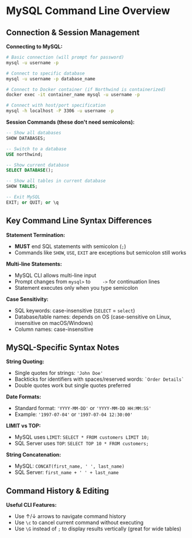 # MySQL Command Line Overview

## Connection & Session Management

**Connecting to MySQL:**
```bash
# Basic connection (will prompt for password)
mysql -u username -p

# Connect to specific database
mysql -u username -p database_name

# Connect to Docker container (if Northwind is containerized)
docker exec -it container_name mysql -u username -p

# Connect with host/port specification
mysql -h localhost -P 3306 -u username -p
```

**Session Commands (these don't need semicolons):**
```sql
-- Show all databases
SHOW DATABASES;

-- Switch to a database
USE northwind;

-- Show current database
SELECT DATABASE();

-- Show all tables in current database
SHOW TABLES;

-- Exit MySQL
EXIT; or QUIT; or \q
```

## Key Command Line Syntax Differences

**Statement Termination:**
- **MUST** end SQL statements with semicolon (`;`)
- Commands like `SHOW`, `USE`, `EXIT` are exceptions but semicolon still works

**Multi-line Statements:**
- MySQL CLI allows multi-line input
- Prompt changes from `mysql>` to `    ->` for continuation lines
- Statement executes only when you type semicolon

**Case Sensitivity:**
- SQL keywords: case-insensitive (`SELECT` = `select`)
- Database/table names: depends on OS (case-sensitive on Linux, insensitive on macOS/Windows)
- Column names: case-insensitive

## MySQL-Specific Syntax Notes

**String Quoting:**
- Single quotes for strings: `'John Doe'`
- Backticks for identifiers with spaces/reserved words: `` `Order Details` ``
- Double quotes work but single quotes preferred

**Date Formats:**
- Standard format: `'YYYY-MM-DD'` or `'YYYY-MM-DD HH:MM:SS'`
- Example: `'1997-07-04'` or `'1997-07-04 12:30:00'`

**LIMIT vs TOP:**
- MySQL uses `LIMIT`: `SELECT * FROM customers LIMIT 10;`
- SQL Server uses `TOP`: `SELECT TOP 10 * FROM customers;`

**String Concatenation:**
- MySQL: `CONCAT(first_name, ' ', last_name)`
- SQL Server: `first_name + ' ' + last_name`

## Command History & Editing

**Useful CLI Features:**
- Use ↑/↓ arrows to navigate command history
- Use `\c` to cancel current command without executing
- Use `\G` instead of `;` to display results vertically (great for wide tables)
